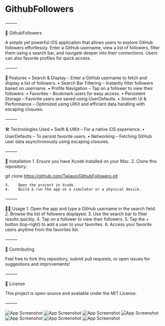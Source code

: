 # GithubFollowers
⸻

📌 GithubFollowers

A simple yet powerful iOS application that allows users to explore GitHub followers effortlessly. Enter a GitHub username, view a list of followers, filter them using a search bar, and navigate deeper into their connections. Users can also favorite profiles for quick access.

⸻

🚀 Features
    •    Search & Display – Enter a GitHub username to fetch and display a list of followers.
    •    Search Bar Filtering – Instantly filter followers based on username.
    •    Profile Navigation – Tap on a follower to view their followers.
    •    Favorites – Bookmark users for easy access.
    •    Persistent Storage – Favorite users are saved using UserDefaults.
    •    Smooth UI & Performance – Optimized using UIKit and efficient data handling with escaping closures.

⸻

🛠 Technologies Used
    •    Swift & UIKit – For a native iOS experience.
    •    UserDefaults – To persist favorite users.
    •    Networking – Fetching GitHub user data asynchronously using escaping closures.

⸻

📲 Installation
    1.    Ensure you have Xcode installed on your Mac.
    2.    Clone this repository:

git clone https://github.com/Taijaun/GithubFollowers.git


    3.    Open the project in Xcode.
    4.    Build & run the app on a simulator or a physical device.

⸻

🏃‍♂️ Usage
    1.    Open the app and type a GitHub username in the search field.
    2.    Browse the list of followers displayed.
    3.    Use the search bar to filter results quickly.
    4.    Tap on a follower to view their followers.
    5.    Tap the + button (top-right) to add a user to your favorites.
    6.    Access your favorite users anytime from the favorites list.

⸻

🎯 Contributing

Feel free to fork this repository, submit pull requests, or open issues for suggestions and improvements!

⸻

📄 License

This project is open-source and available under the MIT License.

⸻

![App Screenshot](https://github.com/user-attachments/assets/196921db-a209-436d-a8ab-002814e7e044)
![App Screenshot](https://github.com/user-attachments/assets/0b2040c6-7972-4773-81ac-2faefc99b827)
![App Screenshot](https://github.com/user-attachments/assets/082e41d8-89c3-46dd-b742-5f7889a60a32)
![App Screenshot](https://github.com/user-attachments/assets/07084dca-55c5-47fa-9de4-dae72a7c7c05)
![App Screenshot](https://github.com/user-attachments/assets/162de010-48cd-4d66-b59a-d852045c1d4b)
![App Screenshot](https://github.com/user-attachments/assets/dd62f15d-a99a-4f56-907f-e35a1daf47cf)
![App Screenshot](https://github.com/user-attachments/assets/10649d41-7a51-4f86-97ac-79ca861222cc)
